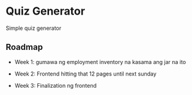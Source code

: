 
# Quiz Generator

Simple quiz generator


## Roadmap

- Week 1: gumawa ng employment inventory na kasama ang jar na ito

- Week 2: Frontend hitting that 12 pages until next sunday

- Week 3: Finalization ng frontend



